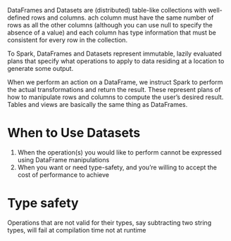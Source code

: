 DataFrames and Datasets are (distributed) table-like collections with well-defined rows and columns.
ach column must have the same number of rows as all the other columns (although you can use null to specify the absence of a value) 
and each column has type information that must be consistent for every row in the collection.

To Spark, DataFrames and Datasets represent immutable, lazily evaluated plans that specify what operations to apply to data residing at a location to generate some output. 

When we perform an action on a DataFrame, we instruct Spark to perform the actual transformations and return the result. 
These represent plans of how to manipulate rows and columns to compute the user’s desired result.
Tables and views are basically the same thing as DataFrames. 

# When to Use Datasets

1. When the operation(s) you would like to perform cannot be expressed using DataFrame
   manipulations 
2. When you want or need type-safety, and you’re willing to accept the cost of
   performance to achieve

# Type safety

Operations that are not valid for their types, say subtracting two
string types, will fail at compilation time not at runtime

